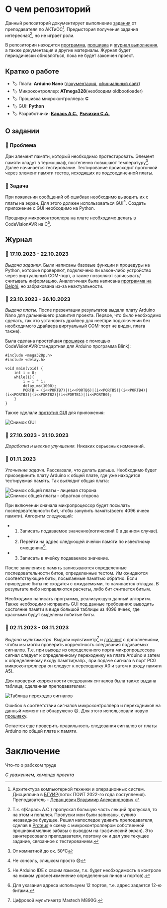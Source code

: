 # О чем репозиторий
Данный репозиторий документирует выполнение [задания](#о-задании) от преподавателя по АКТиОС[^1]. Предыстория получения задания интересная[^2], но не играет роли.

В репозитории находятся [программа](gui%20project/), [прошивка](firmware%20project/) и [журнал выполнения](#журнал), а также документация и другие материалы. 
Журнал будет периодически обновляться, пока не будет закончен проект. 
## Кратко о работе
- :label: Плата: **Arduino Nano** ([документация](/assets/docs/Документация/), [официальный сайт](https://arduino.ru/Hardware/ArduinoBoardNano))
- :label: Микроконтроллер: **ATmega328**(необходим oldbootloader)
- :label: Прошивка микроконтроллера: **C**
- :label: GUI: **Python**
- :label: Разработчики: **[Карась А.С.](https://github.com/anticlown322)**, **[Рычихин С.А.](https://github.com/BeerManNotAvailable1)**
## О задании
### :pushpin: Проблема
Дан элемент памяти, который необходимо протестировать. Элемент памяти кладут в термошкаф, постепенно повышают температуру[^3]. 
Далее начинается тестирование. Тестирование происходит прогонкой через элемент памяти тестов, исходящих из подсоединенной платы.
### :dart: Задача 
При появлении сообщений об ошибках необходимо выводить их с платы на экран. Для этого должен использоваться GUI[^4]. Создать приложение с GUI необходимо на Python. 

Прошивку микроконтроллера на плате необходимо делать в CodeVisionAVR на C[^5].
## Журнал
### :date: 17.10.2023 - 22.10.2023
*Выдача задания.* Были написаны базовые функции и процедуры на Python, которые проверяют, подключено ли какое-либо устройство через виртуальный COM-порт, 
а также позволяют записывать/считывать информацию. Аналогичная была написана [программа на Delphi](assets/docs//Проект%20Delphi/), но забракована из-за неактуальности.
### :date: 23.10.2023 - 26.10.2023
*Выдача платы.* После презентации результатов выдали плату Arduino Nano для дальнейшего развития проекта. Первое, что было необходимо сделать, 
так это установить драйвер для нее(при подключении без необходимого драйвера виртуальный COM-порт не виден, плата также). 

Была сделана простейшая [прошивка](https://github.com/anticlown322/Arduino-Nano/commit/3e12a95fa67c4c6f73506e6b646f7dbea06a7285#diff-7ef08f3cd13f50b2c9488ca1e4dcf51efaf6869c3b73c9067107d1ffd2b8e869) 
с помощью CodeVisionAVR(стандартная для Arduino программа Blink):
```
#include <mega328p.h>
#include <delay.h>

void main(void) {
    int i = 0;
    while(1){                                                                                               
        i = i ^ 1;
        delay_ms(1000);
        PORTB = (i<<PORTB7)|(i<<PORTB6)|(i<<PORTB5)|(i<<PORTB4)|(i<<PORTB3)|(i<<PORTB2)|(i<<PORTB1)|(i<<PORTB0);
    }
}
``` 

Также сделали [прототип GUI](/gui%20project/) для приложения:

![Снимок GUI](assets/images/GUI%20Screenshot.PNG)        
### :date: 27.10.2023 - 31.10.2023
*Доработка и мелкие улучшения.* Никаких серьезных изменений.
### :date: 01.11.2023
*Уточнение задачи.* Рассказали, что делать дальше. Необходимо будет присоединить плату Arduino к общей плате, где уже находится тестируемая память. Так выглядит общая плата:

![Снимок общей платы - лицевая сторона](assets/images/Circuit%20board%201.jpg)        
![Снимок общей платы - обратная сторона](assets/images/Circuit%20board%202.jpg)     

При включении сначала микропроцессор будет посылать последовательности бит, чтобы занулить память(всего 4096 ячеек памяти). Алгоритм следующий:
- 1. Записать подаваемое значение(логический 0 в данном случае).
- 2. Перейти на адрес следующей ячейки памяти по известному смещению[^6].
- 3. Записать в ячейку подаваемое значение.

После зануления в память записываются определенные последовательности битов, определенные тестом. Им ожидаются соответствующие биты, посылаемые памятью обратно. Если пришедшие биты не сходятся с ожидаемыми, 
то начинается отладка. В результате либо исправляются расчеты, либо бит считается битым. 

Необходимо написать программу, реализующую данный алгоритм. Также необходимо исправить GUI под данные требования: выводить состояние памяти в виде большой таблицы из 4096 ячеек, где красными будут выделены 
побитые биты.
### :date: 02.11.2023 - 08.11.2023
*Выдача мультиметра.* Выдали мультиметр[^7] и [даташит](assets/docs/Техническая%20спецификация.pdf) с дополнениями, чтобы мы могли проверить корректность следования подаваемых сигналов. Т.е. при выходе из 
определенного порта микропроцессора сигнал следует к определенному переходнику на плате Arduino и затем к определенному входу памяти(напр., при подаче сигнала в порт PC0 микроконтроллера он следует к 
переходнику A0 и затем к входу памяти А5). 

Для проверки корректности следования сигналов была также выдана таблица, сделанная преподавателем:

![Таблица переходов сигналов](assets/images/Таблица%20переходов.PNG)     

Ошибок в соответствии сигналов микроконтроллера и переходников на данный момент не обнаружено :smile:. Для этого использовали новую [прошивку](https://github.com/anticlown322/Arduino-Nano/commit/9f4befece1901050dfbbb9aa7b572548ba6f2821#diff-7ef08f3cd13f50b2c9488ca1e4dcf51efaf6869c3b73c9067107d1ffd2b8e869).

 Остается еще проверить правильность следования сигналов от платы Arduino по общей плате к памяти.
# Заключение
Что-то о рабском труде

*С уважением, команда проекта*

[^1]: Архитектура компьютерной техники и операционных систем. Дисциплина в [БГУИР](https://www.bsuir.by/)(поток ПОИТ 2022-го года поступления). Преподаватель - [Леванцевич Владимир Александрович](https://www.bsuir.by/ru/kaf-poit/levantsevicha-v-a-publikatsii).
[^2]: Т.к. я(Карась А.С.) пропускал большую часть лекций пропускал, то на этом и попался. 
Пропуски мои были записаны, сулило незавидное будущее. Решил напоследок удивить преподавателя, сделав в [Proteus](https://www.labcenter.com/)'e схему 
с микроконтроллером собственной прошивки(мелкие забавы с выводом на графический экран). 
Это заинтересовало преподавателя, поэтому он и дал уже текущее задание, связанное с тестированием.
[^3]: От комнатной до ок. 50°C 
[^4]: Не консоль, слишком просто :smile:
[^5]: Не Arduino IDE с своим языком, т.к. будет необходимость в контроле на низком уровне(изменение определенных пинов и портов).
[^6]: Для указания адреса используем 12 портов, т.е. адрес задается 12-ю битами.
[^7]: Цифровой мультиметр Mastech M890G.